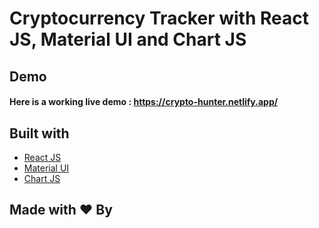 # Cryptocurrency Tracker with React JS, Material UI and Chart JS




## Demo
#### Here is a working live demo :  https://crypto-hunter.netlify.app/

## Built with 




- [React JS](https://reactjs.org/)
- [Material UI](https://v4.mui.com/)
- [Chart JS](https://reactchartjs.github.io/react-chartjs-2/#/)

## Made with ♥ By 
